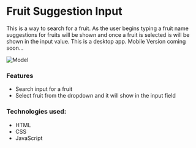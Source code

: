 # Fruit Suggestion Input

This is a way to search for a fruit. As the user begins typing a fruit name suggestions for fruits will be shown and once a fruit is selected is will be shown in the input value.
This is a desktop app. Mobile Version coming soon...

![Model]()

### Features
* Search input for a fruit 
* Select fruit from the dropdown and it will show in the input field

### Technologies used:
* HTML
* CSS
* JavaScript
